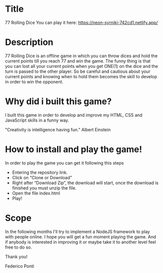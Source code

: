# Title
77 Rolling Dice
You can play it here: https://neon-syrniki-742cd1.netlify.app/

# Description
77 Rolling Dice is an offline game in which you can throw dices and hold the current points till you reach 77 and win the game. The funny thing is that you can lost all your current points when you get ONE(1) on the dice and the turn is passed to the other player. So be careful and cautious about your current points and knowing when to hold them becomes the skill to develop in order to win the opponent.

# Why did i built this game?
I built this game in order to develop and improve my HTML, CSS and JavaScript skills in a funny way.

 "Creativity is intelligence having fun." Albert Einstein

# How to install and play the game!
In order to play the game you can get it following this steps
- Entering the repository link.
- Click on “Clone or Download”
- Right after “Download Zip”, the download will start, once the download is finished you must unzip the file.
- Open the file index.html
- Play!

# Scope
In the following months I'll try to implement a NodeJS framework to play with people online.
I hope you will get a fun moment playing the game. And if anybody is interested in improving it or maybe take it to another level feel free to do so.

Thank you!

Federico Ponti
